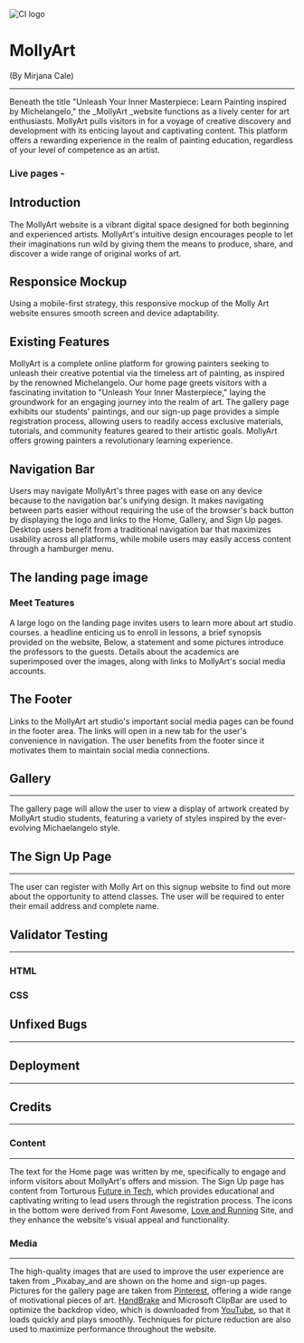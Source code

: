 ![CI logo](https://codeinstitute.s3.amazonaws.com/fullstack/ci_logo_small.png)

# MollyArt
(By Mirjana Cale)
***
Beneath the title "Unleash Your Inner Masterpiece: Learn Painting inspired by Michelangelo," the _MollyArt _website functions as a lively center for art enthusiasts. MollyArt pulls visitors in for a voyage of creative discovery and development with its enticing layout and captivating content. This platform offers a rewarding experience in the realm of painting education, regardless of your level of competence as an artist.
### Live pages -


 
## Introduction

The MollyArt website is a vibrant digital space designed for both beginning and experienced artists. MollyArt's intuitive design encourages people to let their imaginations run wild by giving them the means to produce, share, and discover a wide range of original works of art.

## Responsice Mockup 

Using a mobile-first strategy, this responsive mockup of the Molly Art website ensures smooth screen and device adaptability.



## Existing Features

 
MollyArt is a complete online platform for growing painters seeking to unleash their creative potential via the timeless art of painting, as inspired by the renowned Michelangelo. Our home page greets visitors with a fascinating invitation to "Unleash Your Inner Masterpiece," laying the groundwork for an engaging journey into the realm of art. The gallery page exhibits our students' paintings, and our sign-up page provides a simple registration process, allowing users to readily access exclusive materials, tutorials, and community features geared to their artistic goals. MollyArt offers growing painters a revolutionary learning experience.


## Navigation Bar

Users may navigate MollyArt's three pages with ease on any device because to the navigation bar's unifying design. It makes navigating between parts easier without requiring the use of the browser's back button by displaying the logo and links to the Home, Gallery, and Sign Up pages. Desktop users benefit from a traditional navigation bar that maximizes usability across all platforms, while mobile users may easily access content through a hamburger menu.

## The landing page image


### Meet Teatures

A large logo on the landing page invites users to learn more about art studio courses. a headline enticing us to enroll in lessons, a brief synopsis provided on the website, Below, a statement and some pictures introduce the professors to the guests. Details about the academics are superimposed over the images, along with links to MollyArt's social media accounts.

 
 
## The Footer 

Links to the MollyArt art studio's important social media pages can be found in the footer area.  The links will open in a new tab for the user's convenience in navigation.
The user benefits from the footer since it motivates them to maintain social media connections.

## Gallery
***
The gallery page will allow the user to view a display of artwork created by MollyArt studio students, featuring a variety of styles inspired by the ever-evolving Michaelangelo style.


 ## The Sign Up Page 
 ***
  The user can register with Molly Art on this signup website to find out more about the opportunity to attend classes. The user will be required to enter their email address and complete name.


## Validator Testing
***

### HTML

### CSS

## Unfixed Bugs
***

## Deployment
***


## Credits
***

### Content
***
The text for the Home page was written by me, specifically to engage and inform visitors about MollyArt's offers and mission. The Sign Up page has content from Torturous [Future in Tech](https://ictskillnet.ie/courses/), which provides educational and captivating writing to lead users through the registration process. The icons in the bottom were derived from Font Awesome, [Love and Running](https://learn.codeinstitute.net/ci_program/diplomainsoftwaredevelopmentecomm) Site, and they enhance the website's visual appeal and functionality.


### Media
***

The high-quality images that are used to improve the user experience are taken from _Pixabay_and are shown on the home and sign-up pages. Pictures for the gallery page are taken from [Pinterest](https://ie.pinterest.com/), offering a wide range of motivational pieces of art. [HandBrake](https://handbrake.fr/) and Microsoft ClipBar are used to optimize the backdrop video, which is downloaded from [YouTube](https://www.youtube.com/), so that it loads quickly and plays smoothly. Techniques for picture reduction are also used to maximize performance throughout the website.




 


























































































